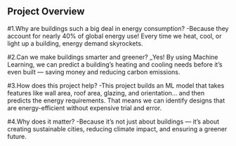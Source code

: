 ## Project Overview

#1.Why are buildings such a big deal in energy consumption?
-Because they account for nearly 40% of global energy use! Every time we heat, cool, or light up a building, energy demand skyrockets.

#2.Can we make buildings smarter and greener?
_Yes! By using Machine Learning, we can predict a building’s heating and cooling needs before it’s even built — saving money and reducing carbon emissions.

#3.How does this project help?
-This project builds an ML model that takes features like wall area, roof area, glazing, and orientation… and then predicts the energy requirements. That means we can identify designs that are energy-efficient without expensive trial and error.

#4.Why does it matter?
-Because it’s not just about buildings — it’s about creating sustainable cities, reducing climate impact, and ensuring a greener future.
